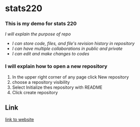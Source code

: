 # stats220
### This is my demo for stats 220
_I will explain the purpose of repo_

* _I can store code, files, and file's revision history in repository_
* _I can have multiple collaborations in public and private_
* _I can edit and make changes to codes_

### I will explain how to open a new repository
1. In the upper right corner of any page click New repository
2. choose a repository visibility
3. Select Initialize thes repository with README
4. Click create repository

## Link
[link to website](https://gradecalc.info/nz/auckland/cumulative_gpa_calc.pl)



